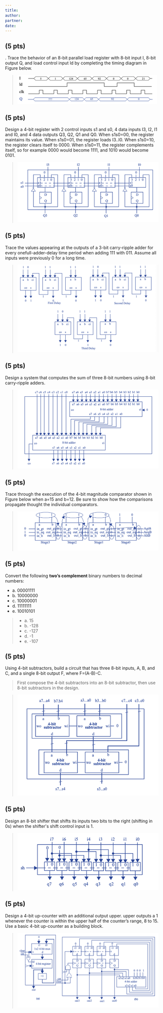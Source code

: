 ```yaml
---
title: 
author:
partner:
date:
---
```

## (5 pts)
. Trace the behavior of an 8-bit parallel load register with 8-bit input I, 8-bit output Q, and load control input ld by completing the timing diagram in Figure below.

> ![](figures/solution_1.png)

## (5 pts)
Design a 4-bit register with 2 control inputs s1 and s0, 4 data inputs I3, I2, I1 and I0, and 4 data outputs Q3, Q2, Q1 and Q0. When s1s0=00, the register maintains its value. When s1s0=01, the register loads I3..I0. When s1s0=10, the register clears itself to 0000. When s1s0=11, the register complements itself, so for example 0000 would become 1111, and 1010 would become 0101.

> ![](figures/solution_2.png)

## (5 pts)
 Trace the values appearing at the outputs of a 3-bit carry-ripple adder for every onefull-adder-delay time period when adding 111 with 011. Assume all inputs were previously 0 for a long time.

> ![](figures/solution_3.png)

## (5 pts)
Design a system that computes the sum of three 8-bit numbers using 8-bit carry-ripple adders.

> ![](figures/solution_4.png)

## (5 pts)
Trace through the execution of the 4-bit magnitude comparator shown in Figure below when a=15 and b=12. Be sure to show how the comparisons propagate thought the individual comparators.

> ![](figures/solution_5.png)

## (5 pts)
Convert the following **two’s complement** binary numbers to decimal numbers:  
- a. 00001111
- b. 10000000
- c. 10000001
- d. 11111111
- e. 10010101 

> - a. 15
> - b. -128
> - c. -127
> - d. -1
> - e. -107

## (5 pts)
Using 4-bit subtractors, build a circuit that has three 8-bit inputs, A, B, and C, and a
single 8-bit output F, where F=(A-B)-C. 

> First compose the 4-bit subtractors into an 8-bit subtractor, then use 8-bit subtractors in the design.

> ![](figures/solution_7.png)

## (5 pts)
Design an 8-bit shifter that shifts its inputs two bits to the right (shifting in 0s) when the shifter's shift control input is 1.

> ![](figures/solution_8.png)

## (5 pts)
 Design a 4-bit up-counter with an additional output upper. upper outputs a 1 whenever the counter is within the upper half of the counter’s range, 8 to 15. Use a basic 4-bit up-counter as a building block.

> ![](figures/solution_9.png)
